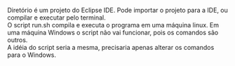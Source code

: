 Diretório é um projeto do Eclipse IDE. Pode importar o projeto para a IDE, ou compilar e executar pelo terminal. </br>
O script run.sh compila e executa o programa em uma máquina linux. Em uma máquina Windows o script não vai funcionar, pois os comandos são outros. <br/> A idéia do script seria a mesma, precisaria apenas alterar os comandos para o Windows.
